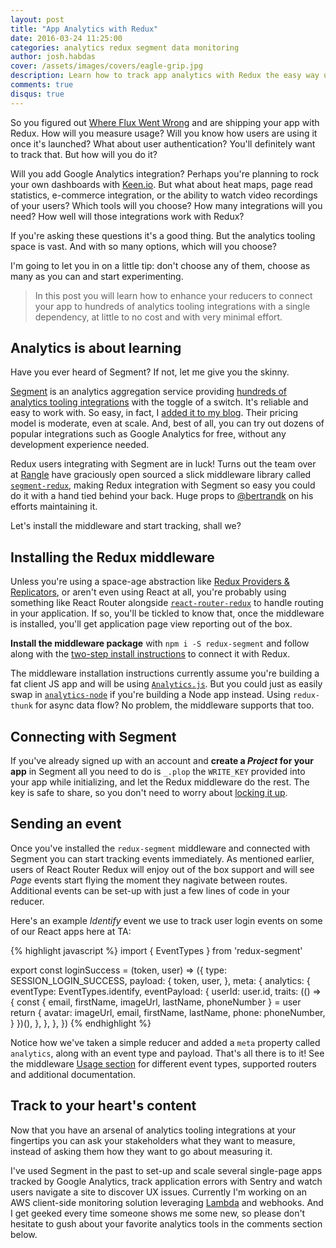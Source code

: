 ```yaml
---
layout: post
title: "App Analytics with Redux"
date: 2016-03-24 11:25:00
categories: analytics redux segment data monitoring
author: josh.habdas
cover: /assets/images/covers/eagle-grip.jpg
description: Learn how to track app analytics with Redux the easy way using Segment.
comments: true
disqus: true
---
```


So you figured out [Where Flux Went Wrong] and are shipping your app with Redux. How will you measure usage? Will you know how users are using it once it's launched? What about user authentication? You'll definitely want to track that. But how will you do it?

Will you add Google Analytics integration? Perhaps you're planning to rock your own dashboards with [Keen.io]. But what about heat maps, page read statistics, e-commerce integration, or the ability to watch video recordings of your users? Which tools will you choose? How many integrations will you need? How well will those integrations work with Redux?

If you're asking these questions it's a good thing. But the analytics tooling space is vast. And with so many options, which will you choose?

I'm going to let you in on a little tip: don't choose any of them, choose as many as you can and start experimenting.

> In this post you will learn how to enhance your reducers to connect your app to hundreds of analytics tooling integrations with a single dependency, at little to no cost and with very minimal effort.

## Analytics is about learning

Have you ever heard of Segment? If not, let me give you the skinny.

[Segment] is an analytics aggregation service providing [hundreds of analytics tooling integrations](https://segment.com/integrations) with the toggle of a switch. It's reliable and easy to work with. So easy, in fact, I [added it to my blog](https://github.com/jhabdas/habd.as#features). Their pricing model is moderate, even at scale. And, best of all, you can try out dozens of popular integrations such as Google Analytics for free, without any development experience needed.

Redux users integrating with Segment are in luck! Turns out the team over at [Rangle] have graciously open sourced a slick middleware library called [`segment-redux`](https://github.com/rangle/redux-segment), making Redux integration with Segment so easy you could do it with a hand tied behind your back. Huge props to [@bertrandk](https://github.com/bertrandk) on his efforts maintaining it.

Let's install the middleware and start tracking, shall we?

## Installing the Redux middleware

Unless you're using a space-age abstraction like [Redux Providers & Replicators], or aren't even using React at all, you're probably using something like React Router alongside [`react-router-redux`](https://github.com/reactjs/react-router-redux) to handle routing in your application. If so, you'll be tickled to know that, once the middleware is installed, you'll get application page view reporting out of the box.

**Install the middleware package** with `npm i -S redux-segment` and follow along with the [two-step install instructions](https://github.com/rangle/redux-segment#installation) to connect it with Redux.

The middleware installation instructions currently assume you're building a fat client JS app and will be using [`Analytics.js`](https://github.com/segmentio/analytics.js). But you could just as easily swap in [`analytics-node`](https://github.com/segmentio/analytics-node) if you're building a Node app instead. Using `redux-thunk` for async data flow? No problem, the middleware supports that too.

## Connecting with Segment

If you've already signed up with an account and **create a _Project_ for your app** in Segment all you need to do is `_.plop` the `WRITE_KEY` provided into your app while initializing, and let the Redux middleware do the rest. The key is safe to share, so you don't need to worry about [locking it up](http://technologyadvice.github.io/lock-up-your-customer-accounts-give-away-the-key/).

## Sending an event

Once you've installed the `redux-segment` middleware and connected with Segment you can start tracking events immediately. As mentioned earlier, users of React Router Redux will enjoy out of the box support and will see _Page_ events start flying the moment they nagivate between routes. Additional events can be set-up with just a few lines of code in your reducer.

Here's an example _Identify_ event we use to track user login events on some of our React apps here at TA:

{% highlight javascript %}
import { EventTypes } from 'redux-segment'

export const loginSuccess = (token, user) => ({
  type: SESSION_LOGIN_SUCCESS,
  payload: {
    token,
    user,
  },
  meta: {
    analytics: {
      eventType: EventTypes.identify,
      eventPayload: {
        userId: user.id,
        traits: (() => {
          const { email, firstName, imageUrl, lastName, phoneNumber } = user
          return {
            avatar: imageUrl,
            email,
            firstName,
            lastName,
            phone: phoneNumber,
          }
        })(),
      },
    },
  },
})
{% endhighlight %}

Notice how we've taken a simple reducer and added a `meta` property called `analytics`, along with an event type and payload. That's all there is to it! See the middleware [Usage section](https://github.com/rangle/redux-segment#usage) for different event types, supported routers and additional documentation.

## Track to your heart's content

Now that you have an arsenal of analytics tooling integrations at your fingertips you can ask your stakeholders what they want to measure, instead of asking them how they want to go about measuring it.

I've used Segment in the past to set-up and scale several single-page apps tracked by Google Analytics, track application errors with Sentry and watch users navigate a site to discover UX issues. Currently I'm working on an AWS client-side monitoring solution leveraging [Lambda] and webhooks. And I get geeked every time someone shows me some new, so please don't hesitate to gush about your favorite analytics tools in the comments section below.

[Keen.io]: https://keen.io/
[Lambda]: https://aws.amazon.com/lambda/
[Rangle]: http://blog.rangle.io/
[Redux Providers & Replicators]: https://medium.com/@timbur/react-automatic-redux-providers-and-replicators-c4e35a39f1
[Segment]: https://segment.com/
[Where Flux Went Wrong]: http://technologyadvice.github.io/where-flux-went-wrong/
